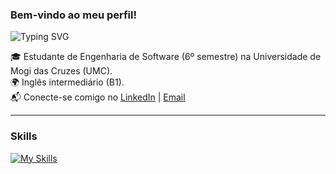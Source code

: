 
  
### Bem-vindo ao meu perfil!  

![Typing SVG](https://readme-typing-svg.demolab.com?font=Fira+Code&weight=500&size=22&pause=1000&color=2AA889&center=true&vCenter=true&width=500&lines=Backend+Developer;Java+%7C+Spring+Boot+%7C+SQL;Docker+%7C+AWS+%7C+Microservices;Sempre+evoluindo+%F0%9F%9A%80)

 🎓 Estudante de Engenharia de Software (6º semestre) na Universidade de Mogi das Cruzes (UMC).  
🌍 Inglês intermediário (B1).  
📬 Conecte-se comigo no [LinkedIn](https://www.linkedin.com/in/gustavokowalski/) | [Email](mailto:kkowalskigustavo@gmail.com)  

<hr>

### Skills

[![My Skills](https://skillicons.dev/icons?i=java,spring,postgres,docker,aws,git,githubactions,rabbitmq,junit)](https://skillicons.dev)





